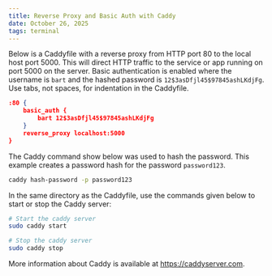 ```yaml
---
title: Reverse Proxy and Basic Auth with Caddy
date: October 26, 2025
tags: terminal
---
```


Below is a Caddyfile with a reverse proxy from HTTP port 80 to the local host port 5000. This will direct HTTP traffic to the service or app running on port 5000 on the server. Basic authentication is enabled where the username is `bart` and the hashed password is `12$3asDfjl45$97845ashLKdjFg`. Use tabs, not spaces, for indentation in the Caddyfile.

```json
:80 {
    basic_auth {
        bart 12$3asDfjl45$97845ashLKdjFg
    }
    reverse_proxy localhost:5000
}
```

The Caddy command show below was used to hash the password. This example creates a password hash for the password `password123`.

```bash
caddy hash-password -p password123
```

In the same directory as the Caddyfile, use the commands given below to start or stop the Caddy server:

```bash
# Start the caddy server
sudo caddy start

# Stop the caddy server
sudo caddy stop
```

More information about Caddy is available at <https://caddyserver.com>.
